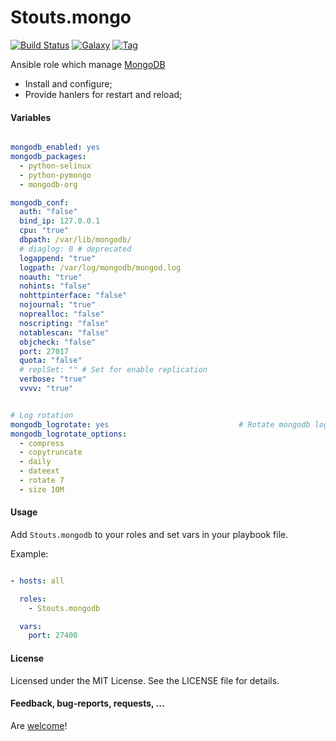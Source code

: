 Stouts.mongo
============

[![Build Status](http://img.shields.io/travis/Stouts/Stouts.mongodb.svg?style=flat-square)](https://travis-ci.org/Stouts/Stouts.mongodb)
[![Galaxy](http://img.shields.io/badge/galaxy-Stouts.mongodb-blue.svg?style=flat-square)](https://galaxy.mongodb.com/list#/roles/982)
[![Tag](http://img.shields.io/github/tag/Stouts/Stouts.mongodb.svg?style=flat-square)]()

Ansible role which manage [MongoDB](http://www.mongodb.org/)

* Install and configure;
* Provide hanlers for restart and reload;

#### Variables

```yaml

mongodb_enabled: yes
mongodb_packages:
  - python-selinux
  - python-pymongo
  - mongodb-org

mongodb_conf:
  auth: "false"
  bind_ip: 127.0.0.1
  cpu: "true"
  dbpath: /var/lib/mongodb/
  # diaglog: 0 # deprecated
  logappend: "true"
  logpath: /var/log/mongodb/mongod.log
  noauth: "true"
  nohints: "false"
  nohttpinterface: "false"
  nojournal: "true"
  noprealloc: "false"
  noscripting: "false"
  notablescan: "false"
  objcheck: "false"
  port: 27017
  quota: "false"
  # replSet: "" # Set for enable replication
  verbose: "true"
  vvvv: "true"


# Log rotation
mongodb_logrotate: yes                             # Rotate mongodb logs.
mongodb_logrotate_options:
  - compress
  - copytruncate
  - daily
  - dateext
  - rotate 7
  - size 10M
```

#### Usage

Add `Stouts.mongodb` to your roles and set vars in your playbook file.

Example:

```yaml

- hosts: all

  roles:
    - Stouts.mongodb

  vars:
    port: 27400
```

#### License

Licensed under the MIT License. See the LICENSE file for details.

#### Feedback, bug-reports, requests, ...

Are [welcome](https://github.com/Stouts/Stouts.mongodb/issues)!
